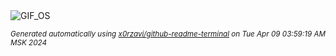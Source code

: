 <div align="justify">
<picture>
    <source media="(prefers-color-scheme: dark)" srcset="https://i.ibb.co/YLrX9g6/output-gif.gif">
    <source media="(prefers-color-scheme: light)" srcset="https://i.ibb.co/YLrX9g6/output-gif.gif">
    <img alt="GIF_OS" src="https://i.ibb.co/YLrX9g6/output-gif.gif">
</picture>

<sub><i>Generated automatically using [x0rzavi/github-readme-terminal](https://github.com/x0rzavi/github-readme-terminal) on Tue Apr 09 03:59:19 AM MSK 2024</i></sub>

</div>

<!-- Image deletion URL: https://ibb.co/9rMhXPJ/3a41461b1abb7248bfe53f0add076c40 -->